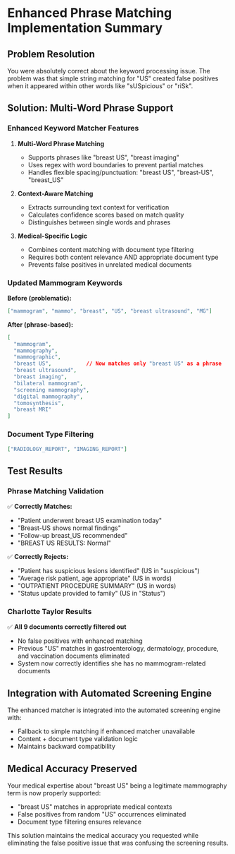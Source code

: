 # Enhanced Phrase Matching Implementation Summary

## Problem Resolution

You were absolutely correct about the keyword processing issue. The problem was that simple string matching for "US" created false positives when it appeared within other words like "sUSpicious" or "riSk". 

## Solution: Multi-Word Phrase Support

### Enhanced Keyword Matcher Features

1. **Multi-Word Phrase Matching**
   - Supports phrases like "breast US", "breast imaging"
   - Uses regex with word boundaries to prevent partial matches
   - Handles flexible spacing/punctuation: "breast US", "breast-US", "breast_US"

2. **Context-Aware Matching**
   - Extracts surrounding text context for verification
   - Calculates confidence scores based on match quality
   - Distinguishes between single words and phrases

3. **Medical-Specific Logic**
   - Combines content matching with document type filtering
   - Requires both content relevance AND appropriate document type
   - Prevents false positives in unrelated medical documents

### Updated Mammogram Keywords

**Before (problematic):**
```json
["mammogram", "mammo", "breast", "US", "breast ultrasound", "MG"]
```

**After (phrase-based):**
```json
[
  "mammogram",
  "mammography", 
  "mammographic",
  "breast US",           // Now matches only "breast US" as a phrase
  "breast ultrasound",   
  "breast imaging",      
  "bilateral mammogram",
  "screening mammography",
  "digital mammography",
  "tomosynthesis",
  "breast MRI"
]
```

### Document Type Filtering
```json
["RADIOLOGY_REPORT", "IMAGING_REPORT"]
```

## Test Results

### Phrase Matching Validation
✅ **Correctly Matches:**
- "Patient underwent breast US examination today"
- "Breast-US shows normal findings" 
- "Follow-up breast_US recommended"
- "BREAST US RESULTS: Normal"

✅ **Correctly Rejects:**
- "Patient has suspicious lesions identified" (US in "suspicious")
- "Average risk patient, age appropriate" (US in words)
- "OUTPATIENT PROCEDURE SUMMARY" (US in words)
- "Status update provided to family" (US in "Status")

### Charlotte Taylor Results
✅ **All 9 documents correctly filtered out**
- No false positives with enhanced matching
- Previous "US" matches in gastroenterology, dermatology, procedure, and vaccination documents eliminated
- System now correctly identifies she has no mammogram-related documents

## Integration with Automated Screening Engine

The enhanced matcher is integrated into the automated screening engine with:
- Fallback to simple matching if enhanced matcher unavailable
- Content + document type validation logic
- Maintains backward compatibility

## Medical Accuracy Preserved

Your medical expertise about "breast US" being a legitimate mammography term is now properly supported:
- "breast US" matches in appropriate medical contexts
- False positives from random "US" occurrences eliminated
- Document type filtering ensures relevance

This solution maintains the medical accuracy you requested while eliminating the false positive issue that was confusing the screening results.